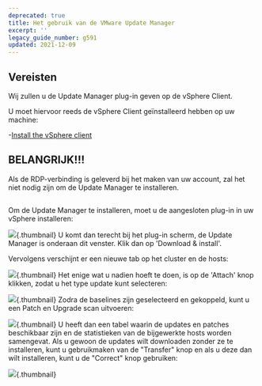 ```yaml
---
deprecated: true
title: Het gebruik van de VMware Update Manager
excerpt: ''
legacy_guide_number: g591
updated: 2021-12-09
---
```



## Vereisten
Wij zullen u de Update Manager plug-in geven op de vSphere Client.

U moet hiervoor reeds de vSphere Client geïnstalleerd hebben op uw machine:

-[Install the vSphere client](/pages/cloud/private-cloud/vmware_update_manager%7Blegacy%7D600)

## BELANGRIJK!!!
Als de RDP-verbinding is geleverd bij het maken van uw account, zal het niet nodig zijn om de Update Manager te installeren.


## 
Om de Update Manager te installeren, moet u de aangesloten plug-in in uw vSphere installeren:

![](images/img_156.jpg){.thumbnail}
U komt dan terecht bij het plug-in scherm, de Update Manager is onderaan dit venster. Klik dan op 'Download & install'.

Vervolgens verschijnt er een nieuwe tab op het cluster en de hosts:

![](images/img_66.jpg){.thumbnail}
Het enige wat u nadien hoeft te doen, is op de 'Attach' knop klikken, zodat u het type update kunt selecteren:

![](images/img_67.jpg){.thumbnail}
Zodra de baselines zijn geselecteerd en gekoppeld, kunt u een Patch en Upgrade scan uitvoeren:

![](images/img_68.jpg){.thumbnail}
U heeft dan een tabel waarin de updates en patches beschikbaar zijn en de statistieken van de bijgewerkte hosts worden samengevat. Als u gewoon de updates wilt downloaden zonder ze te installeren, kunt u gebruikmaken van de "Transfer" knop en als u deze dan wilt installeren, kunt u de "Correct" knop gebruiken:

![](images/img_69.jpg){.thumbnail}

